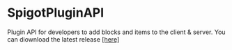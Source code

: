 # SpigotPluginAPI
Plugin API for developers to add blocks and items to the client &amp; server. You can diownload the latest release [[here]](https://github.com/SnowballClient/SpigotPluginAPI/raw/master/%23%20Releases/SnowballAPI%20v1.0.0.jar)
